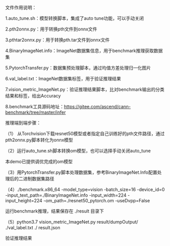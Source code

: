 文件作用说明：

1.auto_tune.sh：模型转换脚本，集成了auto tune功能，可以手动关闭

2.pth2onnx.py：用于转换pth文件到onnx文件

3.pthtar2onnx.py：用于转换pth.tar文件到onnx文件

4.BinaryImageNet.info：ImageNet数据集信息，用于benchmark推理获取数据集

5.PytorchTransfer.py：数据集预处理脚本，通过均值方差处理归一化图片

6.val_label.txt：ImageNet数据集标签，用于验证推理结果

7.vision_metric_ImageNet.py：验证推理结果脚本，比对benchmark输出的分类结果和标签，给出Accuracy

8.benchmark工具源码地址：https://gitee.com/ascend/cann-benchmark/tree/master/infer





推理端到端步骤：

（1） 从Torchvision下载resnet50模型或者指定自己训练好的pth文件路径，通过pth2onnx.py脚本转化为onnx模型



（2）运行auto_tune.sh脚本转换om模型，也可以选择手动关闭auto_tune

本demo已提供调优完成的om模型



（3）用PytorchTransfer.py脚本处理数据集，参考BinaryImageNet.Info配置处理后的二进制数据集路径



（4）./benchmark.x86_64 -model_type=vision -batch_size=16 -device_id=0 -input_text_path=./BinaryImageNet.info -input_width=224 -input_height=224 -om_path=./resnet50_pytorch.om -useDvpp=False

运行benchmark推理，结果保存在 ./result 目录下



（5）python3.7 vision_metric_ImageNet.py result/dumpOutput/ ./val_label.txt ./ result.json

验证推理结果

